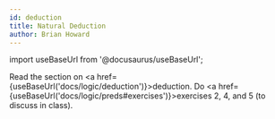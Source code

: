 ```yaml
---
id: deduction
title: Natural Deduction
author: Brian Howard
---
```

import useBaseUrl from '@docusaurus/useBaseUrl';

Read the section on <a href={useBaseUrl('docs/logic/deduction')}>deduction</a>.
Do <a href={useBaseUrl('docs/logic/preds#exercises')}>exercises 2, 4, and 5</a> (to discuss in class).
